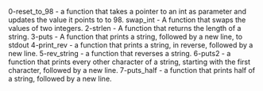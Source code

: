 0-reset_to_98 - a function that takes a pointer to an int as parameter and updates the value it points to to 98.
swap_int - A function that swaps the values of two integers.
2-strlen - A function that returns the length of a string.
3-puts - A function that prints a string, followed by a new line, to stdout
4-print_rev - a function that prints a string, in reverse, followed by a new line.
5-rev_string - a function that reverses a string.
6-puts2 - a function that prints every other character of a string, starting with the first character, followed by a new line.
7-puts_half - a function that prints half of a string, followed by a new line.
